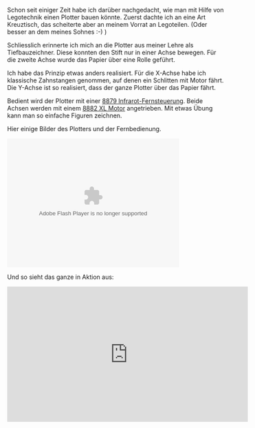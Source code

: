 <!--Lego Technic Plotter-->

Schon seit einiger Zeit habe ich darüber nachgedacht, wie man mit Hilfe von Legotechnik einen Plotter bauen könnte. Zuerst dachte ich an eine Art Kreuztisch, das scheiterte aber an meinem Vorrat an Legoteilen. (Oder besser an dem meines Sohnes :-) )

Schliesslich erinnerte ich mich an die Plotter aus meiner Lehre als Tiefbauzeichner. Diese konnten den Stift nur in einer Achse bewegen. Für die zweite Achse wurde das Papier über eine Rolle geführt.

Ich habe das Prinzip etwas anders realisiert. Für die X-Achse habe ich klassische Zahnstangen genommen, auf denen ein Schlitten mit Motor fährt. Die Y-Achse ist so realisiert, dass der ganze Plotter über das Papier fährt.

Bedient wird der Plotter mit einer [8879 Infrarot-Fernsteuerung][1]. Beide Achsen werden mit einem [8882 XL Motor][2] angetrieben. Mit etwas Übung kann man so einfache Figuren zeichnen.

Hier einige Bilder des Plotters und der Fernbedienung.

<object width="600" height="450"> <param name="flashvars" value="offsite=true&lang=de-de&page_show_url=%2Fphotos%2Fpluess%2Fsets%2F72157632485810951%2Fshow%2F&page_show_back_url=%2Fphotos%2Fpluess%2Fsets%2F72157632485810951%2F&set_id=72157632485810951&jump_to="></param> <param name="movie" value="http://www.flickr.com/apps/slideshow/show.swf?v=124984"></param> <param name="allowFullScreen" value="true"></param><embed type="application/x-shockwave-flash" src="http://www.flickr.com/apps/slideshow/show.swf?v=124984" allowFullScreen="true" flashvars="offsite=true&lang=de-de&page_show_url=%2Fphotos%2Fpluess%2Fsets%2F72157632485810951%2Fshow%2F&page_show_back_url=%2Fphotos%2Fpluess%2Fsets%2F72157632485810951%2F&set_id=72157632485810951&jump_to=" width="400" height="300"></embed></object>

Und so sieht das ganze in Aktion aus:

<iframe width="560" height="315" src="http://www.youtube.com/embed/aP51DydDhOw?rel=0" frameborder="0" allowfullscreen></iframe>


[1]: http://powerfunctions.lego.com/de-de/products/default.aspx#8879
[2]: http://powerfunctions.lego.com/de-de/products/default.aspx#8882